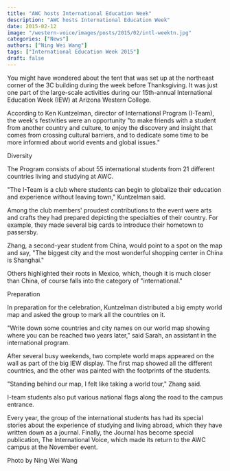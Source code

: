 ```yaml
---
title: "AWC hosts International Education Week"
description: "AWC hosts International Education Week"
date: 2015-02-12
image: "/western-voice/images/posts/2015/02/intl-weektn.jpg"
categories: ["News"]
authors: ["Ning Wei Wang"]
tags: ["International Education Week 2015"]
draft: false
---
```

You might have wondered about the tent that was set up at the northeast corner of the 3C building during the week before Thanksgiving. It was just one part of the large-scale activities during our 15th-annual International Education Week (IEW) at Arizona Western College.

According to Ken Kuntzelman, director of International Program (I-Team), the week's festivities were an opportunity "to make friends with a student from another country and culture, to enjoy the discovery and insight that comes from crossing cultural barriers, and to dedicate some time to be more informed about world events and global issues."

Diversity

The Program consists of about 55 international students from 21 different countries living and studying at AWC.

"The I-Team is a club where students can begin to globalize their education and experience without leaving town," Kuntzelman said.

Among the club members' proudest contributions to the event were arts and crafts they had prepared depicting the specialties of their country. For example, they made several big cards to introduce their hometown to passersby.

Zhang, a second-year student from China, would point to a spot on the map and say, "The biggest city and the most wonderful shopping center in China is Shanghai."

Others highlighted their roots in Mexico, which, though it is much closer than China, of course falls into the category of "international."

Preparation

In preparation for the celebration, Kuntzelman distributed a big empty world map and asked the group to mark all the countries on it.

"Write down some countries and city names on our world map showing where you can be reached two years later," said Sarah, an assistant in the international program.

After several busy weekends, two complete world maps appeared on the wall as part of the big IEW display. The first map showed all the different countries, and the other was painted with the footprints of the students.

"Standing behind our map, I felt like taking a world tour," Zhang said.

I-team students also put various national flags along the road to the campus entrance.

Every year, the group of the international students has had its special stories about the experience of studying and living abroad, which they have written down as a journal. Finally, the Journal has become special publication, The International Voice, which made its return to the AWC campus at the November event.

Photo by Ning Wei Wang